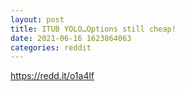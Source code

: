 ```yaml
--- 
layout: post 
title: ITUB YOLO…Options still cheap! 
date: 2021-06-16 1623864063 
categories: reddit 
--- 
```

https://redd.it/o1a4lf